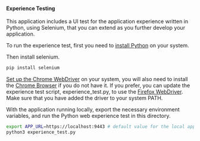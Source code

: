 #### Experience Testing

This application includes a UI test for the application experience written in Python, using Selenium, that you can extend as you further develop your application.

To run the experience test, first you need to [install Python](https://www.python.org/downloads/) on your system.

Then install selenium.
```bash
pip install selenium
```
[Set up the Chrome WebDriver](https://chromedriver.chromium.org/getting-started) on your system, you will also need to install the [Chrome Browser](https://www.google.com/chrome/) if you do not have it. If you prefer, you can update the experience test script, experience_test.py, to use the [Firefox WebDriver](https://developer.mozilla.org/en-US/docs/Web/WebDriver). Make sure that you have added the driver to your system PATH.

With the application running locally, export the necessary environment variables, and run the Python web experience test in this directory.
```bash
export APP_URL=https://localhost:9443 # default value for the local application
python3 experience_test.py
```
